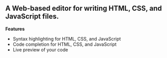 

## A Web-based editor for writing HTML, CSS, and JavaScript files.



**Features**
- Syntax highlighting for HTML, CSS, and JavaScript
- Code completion for HTML, CSS, and JavaScript
- Live preview of your code



